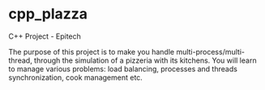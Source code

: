 # cpp_plazza
C++ Project - Epitech

The purpose of this project is to make you handle multi-process/multi-thread, through the simulation of a pizzeria with its kitchens. 
You will learn to manage various problems: load balancing, processes and threads synchronization, cook management etc.
